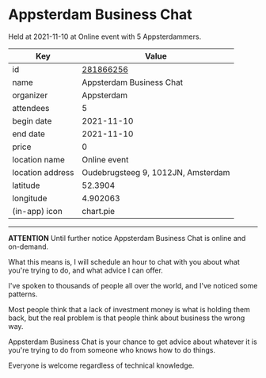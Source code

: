# Appsterdam Business Chat
Held at 2021-11-10 at Online event with 5 Appsterdammers.
        
|Key|Value
|---|---|
|id|[281866256](https://www.meetup.com/appsterdam/events/281866256/)|
|name|Appsterdam Business Chat|
|organizer|Appsterdam|
|attendees|5|
|begin date|2021-11-10|
|end date|2021-11-10|
|price|0|
|location name|Online event|
|location address|Oudebrugsteeg 9, 1012JN, Amsterdam|
|latitude|52.3904|
|longitude|4.902063|
|(in-app) icon|chart.pie|

---

**ATTENTION** Until further notice Appsterdam Business Chat is online and on-demand.

What this means is, I will schedule an hour to chat with you about what you're trying to do, and what advice I can offer.

I've spoken to thousands of people all over the world, and I've noticed some patterns.

Most people think that a lack of investment money is what is holding them back, but the real problem is that people think about business the wrong way.

Appsterdam Business Chat is your chance to get advice about whatever it is you're trying to do from someone who knows how to do things.

Everyone is welcome regardless of technical knowledge.


